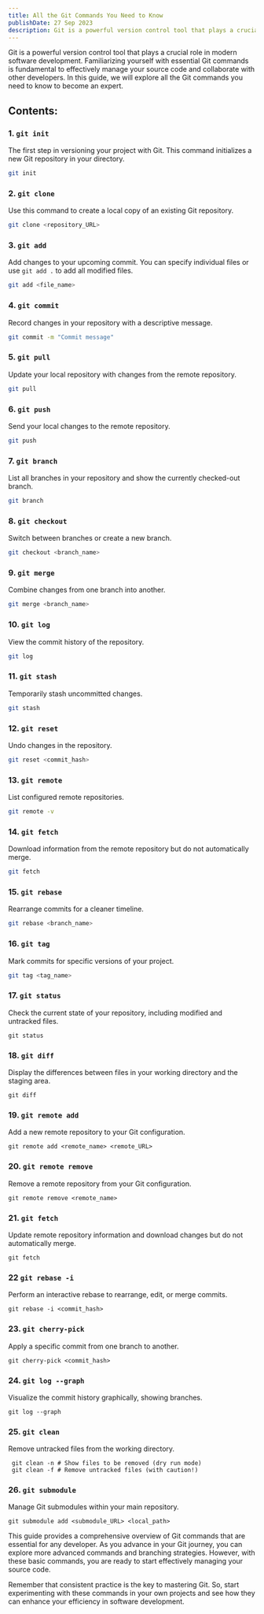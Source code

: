 ```yaml
---
title: All the Git Commands You Need to Know
publishDate: 27 Sep 2023
description: Git is a powerful version control tool that plays a crucial role in modern software development.
---
```



Git is a powerful version control tool that plays a crucial role in modern software development. Familiarizing yourself with essential Git commands is fundamental to effectively manage your source code and collaborate with other developers. In this guide, we will explore all the Git commands you need to know to become an expert.

## Contents:

### 1.  `git init`

The first step in versioning your project with Git. This command initializes a new Git repository in your directory.

```bash
git init
```

### 2. `git clone`

Use this command to create a local copy of an existing Git repository.

```bash
git clone <repository_URL>
```

### 3. `git add`

Add changes to your upcoming commit. You can specify individual files or use `git add .` to add all modified files.

```bash
git add <file_name>
```

### 4. `git commit`

Record changes in your repository with a descriptive message.

```bash
git commit -m "Commit message"
```

### 5. `git pull`

Update your local repository with changes from the remote repository.

```bash
git pull
```

### 6. `git push`

Send your local changes to the remote repository.

```bash
git push
```

### 7. `git branch`

List all branches in your repository and show the currently checked-out branch.

```bash
git branch
```

### 8. `git checkout`

Switch between branches or create a new branch.

```bash
git checkout <branch_name>
```

### 9. `git merge`

Combine changes from one branch into another.

```bash
git merge <branch_name>
```

### 10. `git log`

 View the commit history of the repository.

 ```bash
 git log
 ```

### 11. `git stash`

 Temporarily stash uncommitted changes.

 ```bash
 git stash
 ```

### 12. `git reset`

 Undo changes in the repository.

 ```bash
 git reset <commit_hash>
 ```

### 13. `git remote`

 List configured remote repositories.

 ```bash
 git remote -v
 ```

### 14. `git fetch`

 Download information from the remote repository but do not automatically merge.

 ```bash
 git fetch
 ```

### 15. `git rebase`

 Rearrange commits for a cleaner timeline.

 ```bash
 git rebase <branch_name>
 ```

### 16. `git tag`

 Mark commits for specific versions of your project.

 ```bash
 git tag <tag_name>
 ```

### 17. `git status`

 Check the current state of your repository, including modified and untracked files.

 ```shell
 git status
 ```

### 18. `git diff`

 Display the differences between files in your working directory and the staging area.

 ```shell
 git diff
 ```

### 19. `git remote add`

 Add a new remote repository to your Git configuration.

 ```shell
 git remote add <remote_name> <remote_URL>
 ```

### 20. `git remote remove`

 Remove a remote repository from your Git configuration.

 ```shell
 git remote remove <remote_name>
 ```

### 21. `git fetch`

 Update remote repository information and download changes but do not automatically merge.

 ```shell
 git fetch
 ```

### 22 `git rebase -i`

 Perform an interactive rebase to rearrange, edit, or merge commits.

 ```shell
 git rebase -i <commit_hash>
 ```

### 23. `git cherry-pick`

 Apply a specific commit from one branch to another.

 ```shell
 git cherry-pick <commit_hash>
 ```

### 24. `git log --graph`

 Visualize the commit history graphically, showing branches.

 ```shell
 git log --graph
 ```

### 25. `git clean`

 Remove untracked files from the working directory.

```shell
 git clean -n # Show files to be removed (dry run mode)
 git clean -f # Remove untracked files (with caution!)
 ```

### 26. `git submodule`

 Manage Git submodules within your main repository.

 ```shell
 git submodule add <submodule_URL> <local_path>
 ```

This guide provides a comprehensive overview of Git commands that are essential for any developer. As you advance in your Git journey, you can explore more advanced commands and branching strategies. However, with these basic commands, you are ready to start effectively managing your source code.

Remember that consistent practice is the key to mastering Git. So, start experimenting with these commands in your own projects and see how they can enhance your efficiency in software development.